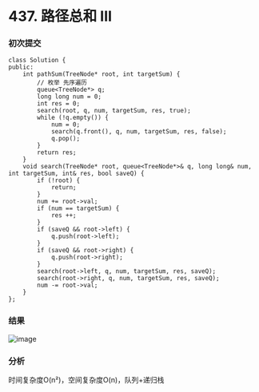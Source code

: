 # 437. 路径总和 III


### 初次提交
```
class Solution {
public:
    int pathSum(TreeNode* root, int targetSum) {
        // 枚举 先序遍历
        queue<TreeNode*> q;
        long long num = 0;
        int res = 0;
        search(root, q, num, targetSum, res, true);
        while (!q.empty()) {
            num = 0;
            search(q.front(), q, num, targetSum, res, false);
            q.pop();
        }
        return res;
    }
    void search(TreeNode* root, queue<TreeNode*>& q, long long& num, int targetSum, int& res, bool saveQ) {
        if (!root) {
            return;
        }
        num += root->val;
        if (num == targetSum) {
            res ++;
        }
        if (saveQ && root->left) {
            q.push(root->left);
        }
        if (saveQ && root->right) {
            q.push(root->right);
        }
        search(root->left, q, num, targetSum, res, saveQ);
        search(root->right, q, num, targetSum, res, saveQ);
        num -= root->val;
    }
};
```
### 结果
![image](https://github.com/user-attachments/assets/7e94f96a-7e9e-4a36-b8b6-c9a76eb56249)

### 分析
时间复杂度O(n²)，空间复杂度O(n)，队列+递归栈


